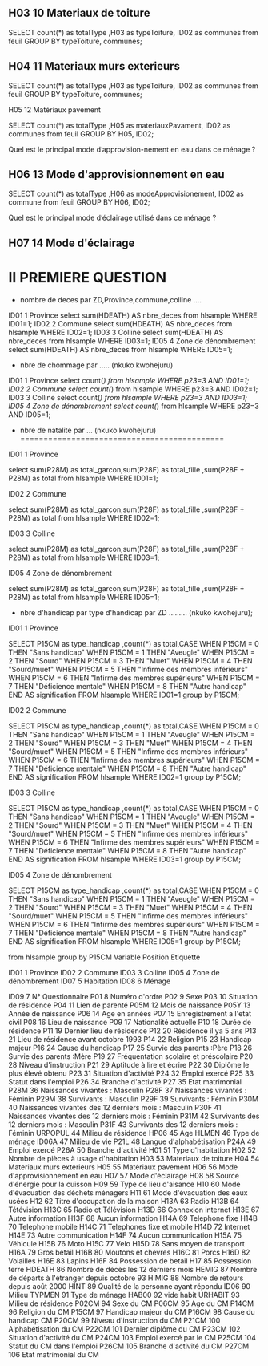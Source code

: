 ## H03		10		Materiaux de toiture

SELECT count(*) as totalType ,H03 as typeToiture,  ID02 as communes from feuil GROUP BY typeToiture,  communes;

## H04		11		Materiaux murs exterieurs

SELECT count(*) as totalType ,H03 as typeToiture,  ID02 as communes from feuil GROUP BY typeToiture,  communes;

H05		12		Matériaux pavement

SELECT count(*) as totalType ,H05 as materiauxPavament,  ID02 as communes from feuil GROUP BY H05,  ID02;


Quel est le principal  mode d’approvision-nement en eau dans ce  ménage ?

## H06		13		Mode d'approvisionnement en eau

SELECT count(*) as totalType ,H06 as modeApprovisionement,  ID02 as commune from feuil GROUP BY H06,  ID02;


Quel est le principal mode d’éclairage utilisé dans ce ménage ?

## H07		14		Mode d'éclairage


II PREMIERE QUESTION
====================
- nombre de deces par ZD,Province,commune,colline ....

ID01	1	Province
select sum(HDEATH) AS nbre_deces from  hlsample WHERE ID01=1;
ID02	2	Commune
select sum(HDEATH) AS nbre_deces from  hlsample WHERE ID02=1;
ID03	3	Colline
select sum(HDEATH) AS nbre_deces from  hlsample WHERE ID03=1;
ID05	4	Zone de dénombrement
select sum(HDEATH) AS nbre_deces from  hlsample WHERE ID05=1;


- nbre de chommage  par ..... (nkuko kwohejuru)

ID01	1	Province
select count(*) from  hlsample WHERE p23=3 AND ID01=1;
ID02	2	Commune
select count(*) from  hlsample WHERE p23=3 AND ID02=1;
ID03	3	Colline
select count(*) from  hlsample WHERE p23=3 AND ID03=1;
ID05	4	Zone de dénombrement
select count(*) from  hlsample WHERE p23=3 AND ID05=1;


- nbre de natalite par ...  (nkuko kwohejuru)
============================================ 

ID01	1	Province

select sum(P28M) as total_garcon,sum(P28F) as total_fille ,sum(P28F + P28M) as total from hlsample WHERE ID01=1;

ID02	2	Commune

select sum(P28M) as total_garcon,sum(P28F) as total_fille ,sum(P28F + P28M) as total from hlsample WHERE ID02=1;

ID03	3	Colline

select sum(P28M) as total_garcon,sum(P28F) as total_fille ,sum(P28F + P28M) as total from hlsample WHERE ID03=1;

ID05	4	Zone de dénombrement

select sum(P28M) as total_garcon,sum(P28F) as total_fille ,sum(P28F + P28M) as total from hlsample WHERE ID05=1;

- nbre d'handicap par type d'handicap par ZD .........  (nkuko kwohejuru);

ID01	1	Province

SELECT  P15CM as type_handicap ,count(*) as total,CASE 
WHEN P15CM = 0 THEN "Sans handicap"
WHEN P15CM = 1 THEN "Aveugle"
WHEN P15CM = 2 THEN "Sourd"
WHEN P15CM = 3 THEN "Muet"
WHEN P15CM = 4 THEN "Sourd/muet"
WHEN P15CM = 5 THEN "Infirme des membres inférieurs"
WHEN P15CM = 6 THEN "Infirme des membres supérieurs"
WHEN P15CM = 7 THEN "Déficience mentale"
WHEN P15CM = 8 THEN "Autre handicap"
END AS signification FROM hlsample WHERE ID01=1  group by P15CM;


ID02	2	Commune

SELECT  P15CM as type_handicap ,count(*) as total,CASE 
WHEN P15CM = 0 THEN "Sans handicap"
WHEN P15CM = 1 THEN "Aveugle"
WHEN P15CM = 2 THEN "Sourd"
WHEN P15CM = 3 THEN "Muet"
WHEN P15CM = 4 THEN "Sourd/muet"
WHEN P15CM = 5 THEN "Infirme des membres inférieurs"
WHEN P15CM = 6 THEN "Infirme des membres supérieurs"
WHEN P15CM = 7 THEN "Déficience mentale"
WHEN P15CM = 8 THEN "Autre handicap"
END AS signification FROM hlsample WHERE ID02=1  group by P15CM;


ID03	3	Colline 

SELECT  P15CM as type_handicap ,count(*) as total,CASE 
WHEN P15CM = 0 THEN "Sans handicap"
WHEN P15CM = 1 THEN "Aveugle"
WHEN P15CM = 2 THEN "Sourd"
WHEN P15CM = 3 THEN "Muet"
WHEN P15CM = 4 THEN "Sourd/muet"
WHEN P15CM = 5 THEN "Infirme des membres inférieurs"
WHEN P15CM = 6 THEN "Infirme des membres supérieurs"
WHEN P15CM = 7 THEN "Déficience mentale"
WHEN P15CM = 8 THEN "Autre handicap"
END AS signification FROM hlsample WHERE ID03=1  group by P15CM;


ID05	4	Zone de dénombrement 

SELECT  P15CM as type_handicap ,count(*) as total,CASE 
WHEN P15CM = 0 THEN "Sans handicap"
WHEN P15CM = 1 THEN "Aveugle"
WHEN P15CM = 2 THEN "Sourd"
WHEN P15CM = 3 THEN "Muet"
WHEN P15CM = 4 THEN "Sourd/muet"
WHEN P15CM = 5 THEN "Infirme des membres inférieurs"
WHEN P15CM = 6 THEN "Infirme des membres supérieurs"
WHEN P15CM = 7 THEN "Déficience mentale"
WHEN P15CM = 8 THEN "Autre handicap"
END AS signification FROM hlsample WHERE ID05=1  group by P15CM;


from hlsample group by P15CM
Variable	Position	Etiquette

ID01	1	Province
ID02	2	Commune
ID03	3	Colline
ID05	4	Zone de dénombrement
ID07	5	Habitation
ID08	6	Ménage

ID09	7	N° Questionnaire
P01		8	Numéro d'ordre
P02		9	Sexe
P03		10	Situation de résidence
P04		11	Lien de parenté
P05M	12	Mois de naissance
P05Y	13	Année de naissance
P06		14	Age en années
P07		15	Enregistrement a l'etat civil
P08		16	Lieu de naissance
P09		17	Nationalité actuelle
P10		18	Durée de résidence
P11		19	Dernier lieu de résidence
P12		20	Résidence il ya 5 ans
P13		21	Lieu de résidence avant octobre 1993
P14		22	Religion
P15		23	Handicap majeur
P16		24	Cause du handicap
P17		25	Survie des parents :Père
P18		26	Survie des parents :Mère
P19		27	Fréquentation scolaire et préscolaire
P20		28	Niveau d'instruction
P21		29	Aptitude à lire et écrire
P22		30	Diplôme le plus élevé obtenu
P23		31	Situation d'activité
P24		32	Emploi exercé
P25		33	Statut dans l'emploi
P26		34	Branche d'activité
P27		35	Etat matrimonial
P28M	36	Naissances vivantes : Masculin
P28F	37	Naissances vivantes : Féminin
P29M	38	Survivants : Masculin
P29F	39	Survivants : Féminin
P30M	40	Naissances vivantes des 12 derniers mois : Masculin
P30F	41	Naissances vivantes des 12 derniers mois : Féminin
P31M	42	Survivants des 12 derniers mois : Masculin
P31F	43	Survivants des 12 derniers mois : Féminin
URPOPUL	44	Milieu de résidence
HP06	45	Age
HLMEN	46	Type de ménage
ID06A	47	Milieu de vie
P21L	48	Langue d'alphabétisation
P24A	49	Emploi exercé
P26A	50	Branche d'activité
H01		51	Type d'habitation
H02		52	Nombre de pièces à usage d'habitation
H03		53	Materiaux de toiture
H04		54	Materiaux murs exterieurs
H05		55	Matériaux pavement
H06		56	Mode d'approvisionnement en eau
H07		57	Mode d'éclairage
H08		58	Source d'énergie pour la cuisson
H09		59	Type de lieu d'aisance
H10		60	Mode d'évacuation des déchets ménagers
H11		61	Mode d'évacuation des eaux usées
H12		62	Titre d'occupation de la maison
H13A	63	Radio
H13B	64	Tétévision
H13C	65	Radio et Télévision
H13D	66	Connexion internet
H13E	67	Autre information
H13F	68	Aucun information
H14A	69	Telephone fixe
H14B	70	Telephone mobile
H14C	71	Telephones fixe et mobile
H14D	72	Internet
H14E	73	Autre communication
H14F	74	Aucun communication
H15A	75	Véhicule
H15B	76	Moto
H15C	77	Velo
H15D	78	Sans moyen de transport
H16A	79	Gros betail
H16B	80	Moutons et chevres
H16C	81	Porcs
H16D	82	Volailles
H16E	83	Lapins
H16F	84	Possession de betail
H17		85	Possession terre
HDEATH	86	Nombre de décès les 12 derniers mois
HEMIG	87	Nombre de départs à l'étranger depuis octobre 93
HIMIG	88	Nombre de retours depuis août 2000
HINT	89	Qualité de la personne ayant répondu
ID06	90	Milieu
TYPMEN	91	Type de ménage
HAB00	92	vide habit
URHABIT	93	Milieu de résidence
P02CM	94	Sexe du CM
P06CM	95	Age du CM
P14CM	96	Religion du CM
P15CM	97	Handicap majeur du CM
P16CM	98	Cause du handicap CM
P20CM	99	Niveau d'instruction du CM
P21CM	100	Alphabétisation du CM
P22CM	101	Dernier diplôme du CM
P23CM	102	Situation d'activité du CM
P24CM	103	Emploi exercé par le CM
P25CM	104	Statut du CM dans l'emploi
P26CM	105	Branche d'activité du CM
P27CM	106	Etat matrimonial du CM




